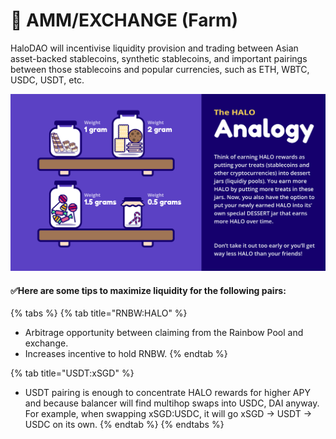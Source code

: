 # 🔁 AMM/EXCHANGE \(Farm\)

HaloDAO will incentivise liquidity provision and trading between Asian asset-backed stablecoins, synthetic stablecoins, and important pairings between those stablecoins and popular currencies, such as ETH, WBTC, USDC, USDT, etc. 

![](../../.gitbook/assets/artboard-1-2x.png)

#### ✅Here are some tips to maximize liquidity for the following pairs:

{% tabs %}
{% tab title="RNBW:HALO" %}
* Arbitrage opportunity between claiming from the Rainbow Pool and exchange.
* Increases incentive to hold RNBW.
{% endtab %}

{% tab title="USDT:xSGD" %}
* USDT pairing is enough to concentrate HALO rewards for higher APY and because balancer will find multihop swaps into USDC, DAI anyway. For example, when swapping xSGD:USDC, it will go xSGD → USDT → USDC on its own.
{% endtab %}
{% endtabs %}



